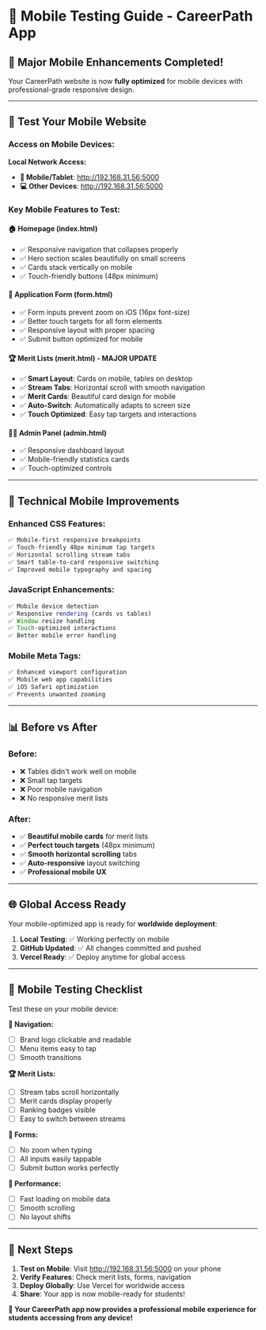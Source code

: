 # 📱 Mobile Testing Guide - CareerPath App

## 🚀 **Major Mobile Enhancements Completed!**

Your CareerPath website is now **fully optimized** for mobile devices with professional-grade responsive design.

---

## 📱 **Test Your Mobile Website**

### **Access on Mobile Devices:**

**Local Network Access:**
- **📱 Mobile/Tablet**: http://192.168.31.56:5000
- **💻 Other Devices**: http://192.168.31.56:5000

### **Key Mobile Features to Test:**

#### 🏠 **Homepage (index.html)**
- ✅ Responsive navigation that collapses properly
- ✅ Hero section scales beautifully on small screens  
- ✅ Cards stack vertically on mobile
- ✅ Touch-friendly buttons (48px minimum)

#### 📝 **Application Form (form.html)**
- ✅ Form inputs prevent zoom on iOS (16px font-size)
- ✅ Better touch targets for all form elements
- ✅ Responsive layout with proper spacing
- ✅ Submit button optimized for mobile

#### 🏆 **Merit Lists (merit.html) - MAJOR UPDATE**
- ✅ **Smart Layout**: Cards on mobile, tables on desktop
- ✅ **Stream Tabs**: Horizontal scroll with smooth navigation
- ✅ **Merit Cards**: Beautiful card design for mobile
- ✅ **Auto-Switch**: Automatically adapts to screen size
- ✅ **Touch Optimized**: Easy tap targets and interactions

#### 👨‍💼 **Admin Panel (admin.html)**
- ✅ Responsive dashboard layout
- ✅ Mobile-friendly statistics cards
- ✅ Touch-optimized controls

---

## 🔧 **Technical Mobile Improvements**

### **Enhanced CSS Features:**
```css
✅ Mobile-first responsive breakpoints
✅ Touch-friendly 48px minimum tap targets  
✅ Horizontal scrolling stream tabs
✅ Smart table-to-card responsive switching
✅ Improved mobile typography and spacing
```

### **JavaScript Enhancements:**
```javascript
✅ Mobile device detection
✅ Responsive rendering (cards vs tables)
✅ Window resize handling
✅ Touch-optimized interactions
✅ Better mobile error handling
```

### **Mobile Meta Tags:**
```html
✅ Enhanced viewport configuration
✅ Mobile web app capabilities
✅ iOS Safari optimization
✅ Prevents unwanted zooming
```

---

## 📊 **Before vs After**

### **Before:**
- ❌ Tables didn't work well on mobile
- ❌ Small tap targets
- ❌ Poor mobile navigation
- ❌ No responsive merit lists

### **After:**
- ✅ **Beautiful mobile cards** for merit lists
- ✅ **Perfect touch targets** (48px minimum)
- ✅ **Smooth horizontal scrolling** tabs  
- ✅ **Auto-responsive** layout switching
- ✅ **Professional mobile UX**

---

## 🌐 **Global Access Ready**

Your mobile-optimized app is ready for **worldwide deployment**:

1. **Local Testing**: ✅ Working perfectly on mobile
2. **GitHub Updated**: ✅ All changes committed and pushed  
3. **Vercel Ready**: ✅ Deploy anytime for global access

---

## 🎯 **Mobile Testing Checklist**

Test these on your mobile device:

**📱 Navigation:**
- [ ] Brand logo clickable and readable
- [ ] Menu items easy to tap
- [ ] Smooth transitions

**🏆 Merit Lists:**
- [ ] Stream tabs scroll horizontally  
- [ ] Merit cards display properly
- [ ] Ranking badges visible
- [ ] Easy to switch between streams

**📝 Forms:**
- [ ] No zoom when typing
- [ ] All inputs easily tappable
- [ ] Submit button works perfectly

**💨 Performance:**
- [ ] Fast loading on mobile data
- [ ] Smooth scrolling
- [ ] No layout shifts

---

## 🚀 **Next Steps**

1. **Test on Mobile**: Visit http://192.168.31.56:5000 on your phone
2. **Verify Features**: Check merit lists, forms, navigation
3. **Deploy Globally**: Use Vercel for worldwide access
4. **Share**: Your app is now mobile-ready for students!

**🎉 Your CareerPath app now provides a professional mobile experience for students accessing from any device!**
